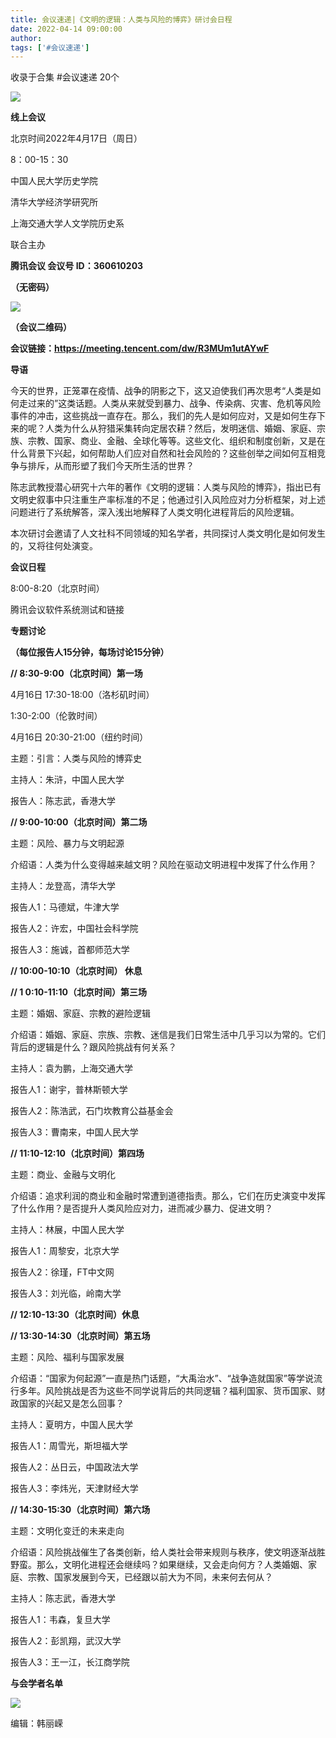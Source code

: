 ```yaml
---
title: 会议速递|《文明的逻辑：人类与风险的博弈》研讨会日程
date: 2022-04-14 09:00:00
author: 
tags: ['#会议速递']
---
```



收录于合集 #会议速递 20个

![](/images/7/2.png)

  

**线上会议**

北京时间2022年4月17日（周日）

8：00-15：30

中国人民大学历史学院

清华大学经济学研究所

上海交通大学人文学院历史系

联合主办

  

 **腾讯会议 会议号 ID：360610203**

 **（无密码）**

![](/images/7/3.png)

 **（会议二维码）**  

 **会议链接：https://meeting.tencent.com/dw/R3MUm1utAYwF**  

  

  

 **导语**

今天的世界，正笼罩在疫情、战争的阴影之下，这又迫使我们再次思考“人类是如何走过来的”这类话题。人类从来就受到暴力、战争、传染病、灾害、危机等风险事件的冲击，这些挑战一直存在。那么，我们的先人是如何应对，又是如何生存下来的呢？人类为什么从狩猎采集转向定居农耕？然后，发明迷信、婚姻、家庭、宗族、宗教、国家、商业、金融、全球化等等。这些文化、组织和制度创新，又是在什么背景下兴起，如何帮助人们应对自然和社会风险的？这些创举之间如何互相竞争与排斥，从而形塑了我们今天所生活的世界？

  

陈志武教授潜心研究十六年的著作《文明的逻辑：人类与风险的博弈》，指出已有文明史叙事中只注重生产率标准的不足；他通过引入风险应对力分析框架，对上述问题进行了系统解答，深入浅出地解释了人类文明化进程背后的风险逻辑。

  

本次研讨会邀请了人文社科不同领域的知名学者，共同探讨人类文明化是如何发生的，又将往何处演变。

  

  

 **会议日程**

8:00-8:20（北京时间）

腾讯会议软件系统测试和链接

  

 **专题讨论**

 **（每位报告人15分钟，每场讨论15分钟）**

  

 **// 8:30-9:00（北京时间）第一场**

4月16日 17:30-18:00（洛杉矶时间）

1:30-2:00（伦敦时间）

4月16日 20:30-21:00（纽约时间）

  

主题：引言：人类与风险的博弈史

主持人：朱浒，中国人民大学

报告人：陈志武，香港大学

  

  

 **// 9:00-10:00（北京时间）第二场**

主题：风险、暴力与文明起源

介绍语：人类为什么变得越来越文明？风险在驱动文明进程中发挥了什么作用？

  

主持人：龙登高，清华大学

报告人1：马德斌，牛津大学

报告人2：许宏，中国社会科学院

报告人3：施诚，首都师范大学

  

 **// 10:00-10:10（北京时间） 休息**

  

 **// 1 0:10-11:10（北京时间）第三场**

主题：婚姻、家庭、宗教的避险逻辑

介绍语：婚姻、家庭、宗族、宗教、迷信是我们日常生活中几乎习以为常的。它们背后的逻辑是什么？跟风险挑战有何关系？

  

主持人：袁为鹏，上海交通大学

报告人1：谢宇，普林斯顿大学

报告人2：陈浩武，石门坎教育公益基金会

报告人3：曹南来，中国人民大学

  

 **// 11:10-12:10（北京时间）第四场**

主题：商业、金融与文明化

介绍语：追求利润的商业和金融时常遭到道德指责。那么，它们在历史演变中发挥了什么作用？是否提升人类风险应对力，进而减少暴力、促进文明？

  

主持人：林展，中国人民大学

报告人1：周黎安，北京大学

报告人2：徐瑾，FT中文网

报告人3：刘光临，岭南大学

  

 **// 12:10-13:30（北京时间）休息**

  

 **// 13:30-14:30（北京时间）第五场**

主题：风险、福利与国家发展

介绍语：“国家为何起源”一直是热门话题，“大禹治水”、“战争造就国家”等学说流行多年。风险挑战是否为这些不同学说背后的共同逻辑？福利国家、货币国家、财政国家的兴起又是怎么回事？

  

主持人：夏明方，中国人民大学

报告人1：周雪光，斯坦福大学

报告人2：丛日云，中国政法大学

报告人3：李炜光，天津财经大学

  

 **// 14:30-15:30（北京时间）第六场**

主题：文明化变迁的未来走向

介绍语：风险挑战催生了各类创新，给人类社会带来规则与秩序，使文明逐渐战胜野蛮。那么，文明化进程还会继续吗？如果继续，又会走向何方？人类婚姻、家庭、宗教、国家发展到今天，已经跟以前大为不同，未来何去何从？

  

主持人：陈志武，香港大学

报告人1：韦森，复旦大学

报告人2：彭凯翔，武汉大学

报告人3：王一江，长江商学院

  

 **与会学者名单**

![](/images/7/4.png)

编辑：韩丽嵘

  

